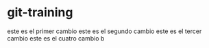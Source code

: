 # git-training
este es el primer cambio
este es el segundo cambio
este es el tercer cambio
este es el cuatro cambio b